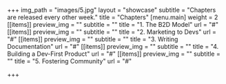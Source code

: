 +++
img_path = "images/5.jpg"
layout = "showcase"
subtitle = "Chapters are released every other week."
title = "Chapters"
[menu.main]
weight = 2
[[items]]
preview_img = ""
subtitle = ""
title = "1. The B2D Model"
url = "#"
[[items]]
preview_img = ""
subtitle = ""
title = "2. Marketing to Devs"
url = "#"
[[items]]
preview_img = ""
subtitle = ""
title = "3. Writing Documentation"
url = "#"
[[items]]
preview_img = ""
subtitle = ""
title = "4. Building a Dev-First Product"
url = "#"
[[items]]
preview_img = ""
subtitle = ""
title = "5. Fostering Community"
url = "#"

+++
